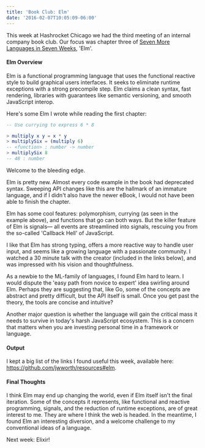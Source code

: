 ```yaml
---
title: 'Book Club: Elm'
date: '2016-02-07T10:05:09-06:00'
---
```


This week at Hashrocket Chicago we had the third meeting of an internal company book club. Our focus was chapter three of [Seven More Languages in Seven Weeks](https://pragprog.com/book/7lang/seven-more-languages-in-seven-weeks), 'Elm'.

#### Elm Overview

Elm is a functional programming language that uses the functional reactive style to build graphical users interfaces. It seeks to eliminate runtime exceptions with a strong precompile step. Elm claims a clean syntax, fast rendering, libraries with guarantees like semantic versioning, and smooth JavaScript interop.

Here's some Elm I wrote while reading the first chapter:

```elm
-- Use currying to express 6 * 8

> multiply x y = x * y
> multiplySix = (multiply 6)
-- <function> : number -> number
> multiplySix 8
-- 48 : number
```

Welcome to the bleeding edge.

Elm is pretty new. Almost every code example in the book had deprecated syntax. Sweeping API changes like this are the hallmark of an immature language, and if I didn't also have the newer eBook, I would not have been able to finish the chapter.

Elm has some cool features: polymorphism, currying (as seen in the example above), and functions that go can both ways. But the killer feature of Elm is signals— all events are streamlined into signals, rescuing you from the so-called 'Callback Hell' of JavaScript.

I like that Elm has strong typing, offers a more reactive way to handle user input, and seems like a growing language with a passionate community. I watched a 30 minute talk with the creator (included in the links below), and was impressed with his vision and thoughtfulness.

As a newbie to the ML-family of languages, I found Elm hard to learn. I would dispute the 'easy path from novice to expert' idea swirling around Elm. Perhaps they are suggesting that, like Go, some of the concepts are abstract and pretty difficult, but the API itself is small. Once you get past the theory, the tools are concise and intuitive?

Another major question is whether the language will gain the critical mass it needs to survive in today's harsh JavaScript ecosystem. This is a concern that matters when you are investing personal time in a framework or language.

#### Output

I kept a big list of the links I found useful this week, available here: https://github.com/jwworth/resources#elm.

#### Final Thoughts

I think Elm may end up changing the world, even if Elm itself isn't the final iteration. Some of the concepts it represents, like functional and reactive programming, signals, and the reduction of runtime exceptions, are of great interest to me. They are where I think the web is headed. In the meantime, I found Elm an interesting diversion, and a welcome challenge to my conventional ideas of a language.

Next week: Elixir!
